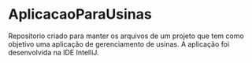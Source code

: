 # AplicacaoParaUsinas
Reposítorio criado para manter os arquivos de um projeto que tem como objetivo uma aplicação de gerenciamento de usinas.
A aplicação foi desenvolvida na IDE IntelliJ.
